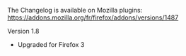 The Changelog is available on Mozilla plugins:
https://addons.mozilla.org/fr/firefox/addons/versions/1487

Version 1.8
  * Upgraded for Firefox 3